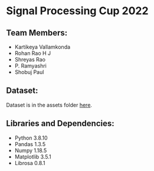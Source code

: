 # Signal Processing Cup 2022

## Team Members:
- Kartikeya Vallamkonda
- Rohan Rao H J
- Shreyas Rao
- P. Ramyashri
- Shobuj Paul

## Dataset:
Dataset is in the assets folder [here](/assets/spcup_2022_training_part1/).

## Libraries and Dependencies:
- Python 3.8.10
- Pandas 1.3.5
- Numpy 1.18.5
- Matplotlib 3.5.1
- Librosa 0.8.1